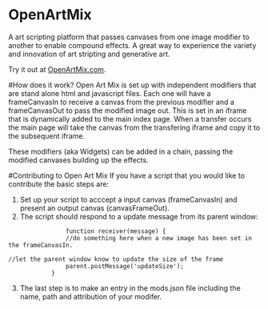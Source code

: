 # OpenArtMix
A art scripting platform that passes canvases from one image modifier to another to enable compound effects.  A great way to experience the variety and innovation of art stripting and generative art.  

Try it out at [OpenArtMix.com](https://www.openartmix.com).

#How does it work?
Open Art Mix is set up with independent modifiers that are stand alone html and javascript files.  Each one will have a frameCanvasIn to receive a canvas from the previous modifier and a frameCanvasOut to pass the modified image out.  This is set in an iframe that is dynamically added to the main index page.  When a transfer occurs the main page will take the canvas from the transfering iframe and copy it to the subsequent iframe.

These modifiers (aka Widgets) can be added in a chain, passing the modified canvases building up the effects.

#Contributing to Open Art Mix
If you have a script that you would like to contribute the basic steps are:
1. Set up your script to acccept a input canvas (frameCanvasIn) and present an output canvas (canvasFrameOut).
2. The script should respond to a update message from its parent window:
```
                function receiver(message) {
                //do something here when a new image has been set in the frameCanvasIn.

//let the parent window know to update the size of the frame
                parent.postMessage('updateSize');
            }
```
3.  The last step is to make an entry in the mods.json file including the name, path and attribution of your modifer.            